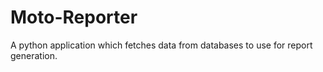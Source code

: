 # Moto-Reporter
A python application which fetches data from databases to use for report generation. 
